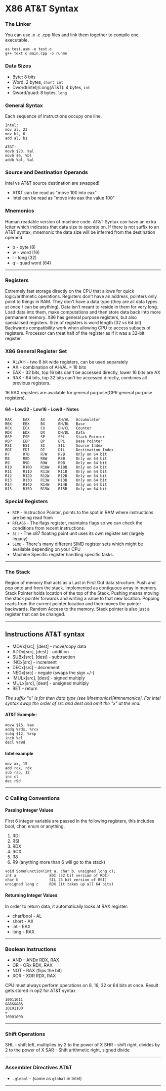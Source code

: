 # X86 AT&T Syntax
### The Linker 
You can use .o .c .cpp files and link them together to compile one executable. 
```
as test.asm -o test.o
g++ text.o main.cpp -o runme 
```

### Data Sizes
* Byte: 8 bits
* Word: 2 bytes, `short int`
* Dword(Intel)/Long(AT&T): 4 bytes, `int`
* Qword/quad: 8 bytes, `long`

### General Syntax
Each sequence of instructions occupy one line.
```
Intel:
mov al, 23
mov bl, 6
add al, b1

AT&T:
movb $23, %al
movb $6, %bl
addb %bl, %al
```

### Source and Destination Operands
Intel vs AT&T source destination are swapped!

* AT&T can be read as "move 100 into eax"
* Intel can be read as "move into eax the value 100"


### Mnemonics
Human readable version of machine code. AT&T Syntax can have an extra letter which indicates that data size to operate on. If there is not suffix to an AT&T syntax, mnemonic the data size will be inferred from the destination operand.

* b -  byte (8)
* w - word (16)
* l - long (32)
* q - quad word (64)

---

### Registers 
Extremely fast storage directly on the CPU that allows for quick logic/arithmetic operations. Registers don't have an address, pointers only point to things in RAM. They don't have a data type (they are all data types at once / can be anything). Data isn't meant to reside in them for very long. Load data into them, make computations and then store data back into more permanent memory. X86 has general purpose registers, but also specialised registers. Size of registers is word length (32 vs 64 bit). Backwards compatibility work when allowing CPU to access subsets of registers. Processor can treat half of the register as if it was a 32-bit register.

### X86 General Register Set 
* AL/AH - two 8 bit wide registers, can be used separately 
* AX - combination of AH/AL = 16 bits
* EAX - 32 bits, top 16 bits can't be accessed directly, lower 16 bits are AX
* RAX - 64 bits, top 32 bits can't be accessed directly, combines all previous registers. 

16 RAX registers are available for general purpose(GPR general purpose registers).

#### 64 - Low32 - Low16 - Low8 - Notes
```
RAX		EAX     AX      AH/AL   Accumulator     
RBX		EBX     BX      BH/BL   Base    
RCX		ECX     CX      CH/CL   Counter 
RDX		EDX     DX      DH/DL   Data    
RSP		ESP     SP      SPL     Stack Pointer   
RBP		EBP     BP      BPL     Base Pointer    
RSI		ESI     SI      SIL     Source Index    
RDI		EDI     DI      DIL     Destination Index   
R7		R7D     R7W     R7B     Only on 64 bit  
R8      R8D     R8W     R8B     Only on 64 bit  
R9      R9D     R9W     R9B     Only on 64 bit  
R10     R10D    R10W    R10B    Only on 64 bit  
R11     R11D    R11W    R11B    Only on 64 bit  
R12     R12D    R12W    R12B    Only on 64 bit  
R13     R13D    R13W    R13B    Only on 64 bit  
R14     R14D    R14W    R14B    Only on 64 bit  
R15     R15D    R15W    R15B    Only on 64 bit  
``` 


### Special Registers
* `RIP` - Instruction Pointer, points to the spot in RAM where instructions are being read from
* `RFLAGS` - The flags register, maintains flags so we can check the conditions from recent instructions.
* `S[]` - The x87 floating point unit uses its own register set (largely legacy).
* `SIMD` - There's many different SIMD register sets which might be available depending on your CPU
* Machine Specific register handling specific tasks. 

---

### The Stack
Region of memory that acts as a Last in First Out data structure. Push and pop onto and from the stack. Implemented as contiguous array in memory. Stack Pointer holds location of the top of the Stack. Pushing means moving the stack pointer forwards and writing a value to that new location. Popping reads from the current pointer location and then moves the pointer backwards. Random Access to the memory. Stack pointer is also just a register that can be changed.

---

## Instructions AT&T syntax
* MOVx[src], [dest] - move/copy data
* ADDx[src], [dest] - addition
* SUBx[src], [dest] - subtraction
* INCx[src] - increment
* DECx[src] - decrement
* NEGx[src] - negate (swaps the sign +/-)
* IMULx[src], [dest] - signed multiply
* MULx[src], [dest] - unsigned multiply
* RET - return

*The suffix "x" is for then data type (see Mnemonics)[#mnemonics]. For intel syntax swap the order of src and dest and omit the "x" at the end.*

#### AT&T Example:
```
movw $15, %ax
addq %rdx, %rcx
subq $12, %rsp
incb %cl
decl %r9d
```

#### Intel example
```
mov ax, 15
add rcx, rdx
sub rsp, 12
inc cl
dec r9d
```

---

### C Calling Conventions
#### Passing Integer Values
First 6 integer variable are passed in the following registers, this includes bool, char, enum or anything.

1. RDI
2. RSI
3. RDX
4. RCX
5. R8
6. R9 (anything more than 6 will go to the stack) 

```
void SomeFunction(int a, char b, unsigned long c);
int a               EDI (32 bit version of RDI)
char b              SIL (8 bit version of RSI)
unsigned long c     RDX (it takes up all 64 bits)

```

#### Returning Integer Values
In order to return data, it automatically looks at RAX register:

* char/bool - AL
* short - AX
* int - EAX
* long - RAX

---
### Boolean Instructions

* AND - ANDx RDX, RAX
* OR - ORx RDX, RAX
* NOT - RAX (flips the bit)
* XOR - XOR RDX, RAX

CPU must always perform operations on 8, 16, 32 or 64 bits at once. Result gets stored in op2 for AT&T syntax
```
10011011
&&&&&&&&
10101100
=
10001000
```

---

### Shift Operations
SHL - shift left, multiplies by 2 to the power of X
SHR - shift right, divides by 2 to the power of X
SAR - Shift arithmetic right, signed divide


---

### Assembler Directives AT&T
* `.global` - (same as `global` in Intel)




---












